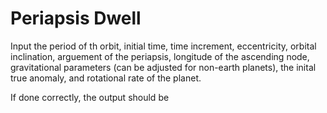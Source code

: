 # Periapsis Dwell

Input the period of th orbit, initial time, time increment, eccentricity, orbital inclination, arguement of the periapsis, longitude of the ascending node, gravitational parameters (can be adjusted for non-earth planets), the inital true anomaly, and rotational rate of the planet.

If done correctly, the output should be 
